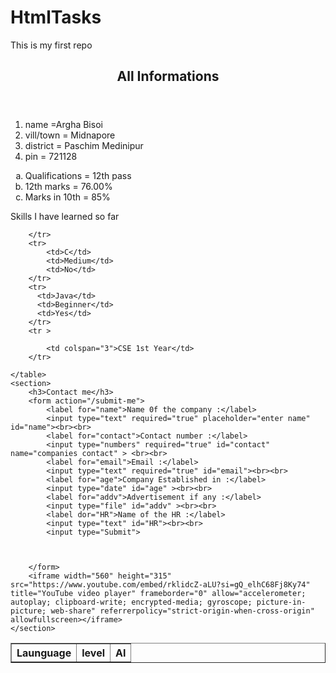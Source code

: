 # HtmlTasks
This is my first repo <br>
<!DOCTYPE html>
<html lang="en">
<head>
    <meta charset="UTF-8">
    <meta name="viewport" content="width=device-width, initial-scale=1.0">
    <title>Argha's Web</title>
</head>
<body><header>
    <h2>All Informations</h2>
</header>

  <main>
    <ol type="1">
        <li>name =Argha Bisoi</li>
        <li>vill/town = Midnapore</li>
        <li>district = Paschim Medinipur</li>
        <li>pin = 721128</li>
    </ol>
    <ol type="a">
        <li>Qualifications = 12th pass</li>
        <li>12th marks = 76.00%</li>
        <li>Marks in 10th = 85%</li>
    </ol>
    <table border="1">
        <captions>Skills I have learned so far</captions>
        <tr>
            <th>Launguage</th>
            <th>level</th>
            <th>AI</th>

        </tr>
        <tr>
            <td>C</td>
            <td>Medium</td>
            <td>No</td>
        </tr>
        <tr>
          <td>Java</td>
          <td>Beginner</td>
          <td>Yes</td>
        </tr>
        <tr >
    
            <td colspan="3">CSE 1st Year</td>
        </tr>

    </table>
    <section>
        <h3>Contact me</h3>
        <form action="/submit-me">
            <label for="name">Name 0f the company :</label>
            <input type="text" required="true" placeholder="enter name" id="name"><br><br>
            <label for="contact">Contact number :</label>
            <input type="numbers" required="true" id="contact" name="companies contact" > <br><br>
            <label for="email">Email :</label>
            <input type="text" required="true" id="email"><br><br>
            <label for="age">Company Established in :</label>
            <input type="date" id="age" ><br><br>
            <label for="addv">Advertisement if any :</label>
            <input type="file" id="addv" ><br><br>
            <label dor="HR">Name of the HR :</label>
            <input type="text" id="HR"><br><br>
            <input type="Submit">


            
        </form>
        <iframe width="560" height="315" src="https://www.youtube.com/embed/rklidcZ-aLU?si=gQ_elhC68Fj8Ky74" title="YouTube video player" frameborder="0" allow="accelerometer; autoplay; clipboard-write; encrypted-media; gyroscope; picture-in-picture; web-share" referrerpolicy="strict-origin-when-cross-origin" allowfullscreen></iframe>
    </section>
  </main>  
</body>
</html>
